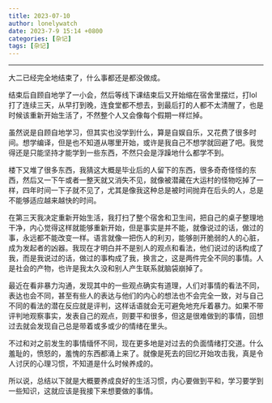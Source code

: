 ```yaml
---
title: 2023-07-10
author: lonelywatch
date: 2023-7-9 15:14 +0800
categories: [杂记]
tags: [杂记]
---
```


---



大二已经完全地结束了，什么事都还是都没做成。

结束后自顾自地学了一小会，然后等线下课结束后又开始缩在宿舍里摆烂，打lol打了连续三天，从早打到晚，连食堂都不想去，到最后打的人都不太清醒了，也是时候该重新开始生活了，不然整个人又会像每个假期一样烂掉。

虽然说是自顾自地学习，但其实也没学到什么，算是自娱自乐，又花费了很多时间。想学编译，但是也不知道从哪里开始，或许是我自己不想学就回避了吧。我觉得还是只能坚持才能学到一些东西，不然只会是浮躁地什么都学不到。

楼下又堆了很多东西，我猜这大概是毕业后的人留下的东西，很多奇奇怪怪的东西，然后又一下午或者一整天就又消失不见，就像被潜藏在大运村的怪物吃掉了一样，四年时间一下子就不见了，尤其是像我这种总是被时间抛弃在后头的人，总是不能够适应越来越快的时间。

在第三天我决定重新开始生活，我打扫了整个宿舍和卫生间，把自己的桌子整理地干净，内心觉得这样就能够重新开始，但是事实是并不能，就像说过的话，做过的事，永远都不能改变一样。语言就像一把伤人的利刃，能够剖开脆弱的人的心脏，成为发起者的凶器。我现在才明白并不是别人的观点和看法，他们说过的话构成了我，而是我说过的话，做过的事构成了我，换言之，这是两件完全不同的事情。人是社会的产物，也许是我太久没和别人产生联系就脑袋崩掉了。

最近在看非暴力沟通，发现其中的一些观点确实有道理，人们对事情的看法不同，表达也会不同，甚至有些人的表达与他们的内心的想法也不会完全一致，对与自己不同的看法的潜在反应就是评判，这样话语就会无可避免地充斥着暴力。如果不带评判地观察事实，发表自己的观点，则要平和很多，但这是很难做到的事情，回想过去就会发现自己总是带着或多或少的情绪在里头。

不过和对之前发生的事情缅怀不同，现在更多地是对过去的负面情绪打交道。什么羞耻的，愤怒的，羞愧的东西都涌上来了。就像是死去的回忆开始攻击我，真是令人讨厌的心理习惯，不知道是什么时候养成的。

所以说，总结以下就是大概要养成良好的生活习惯，内心要做到平和，学习要学到一些知识，这就应该是我接下来想要做的事情。